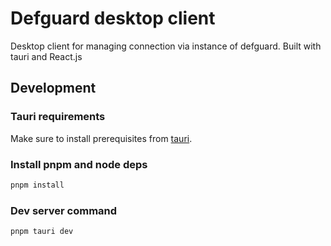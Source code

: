 # Defguard desktop client

Desktop client for managing connection via instance of defguard. Built with tauri and React.js

## Development

### Tauri requirements

Make sure to install prerequisites from [tauri](https://tauri.app/v1/guides/getting-started/prerequisites/).

### Install pnpm and node deps

```bash
pnpm install
```

### Dev server command

```bash
pnpm tauri dev
```
